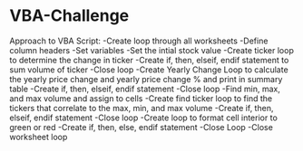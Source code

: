 # VBA-Challenge
Approach to VBA Script: 
  -Create loop through all worksheets 
    -Define column headers 
    -Set variables 
    -Set the intial stock value 
    -Create ticker loop to determine the change in ticker 
      -Create if, then, elseif, endif statement to sum volume of ticker
      -Close loop 
    -Create Yearly Change Loop to calculate the yearly price change and yearly price change % and print in summary table
      -Create if, then, elseif, endif statement 
      -Close loop
    -Find min, max, and max volume and assign to cells 
    -Create find ticker loop to find the tickers that correlate to the max, min, and max volume 
      -Create if, then, elseif, endif statement
      -Close loop 
    -Create loop to format cell interior to green or red
      -Create if, then, else, endif statement 
      -Close Loop 
 -Close worksheet loop
